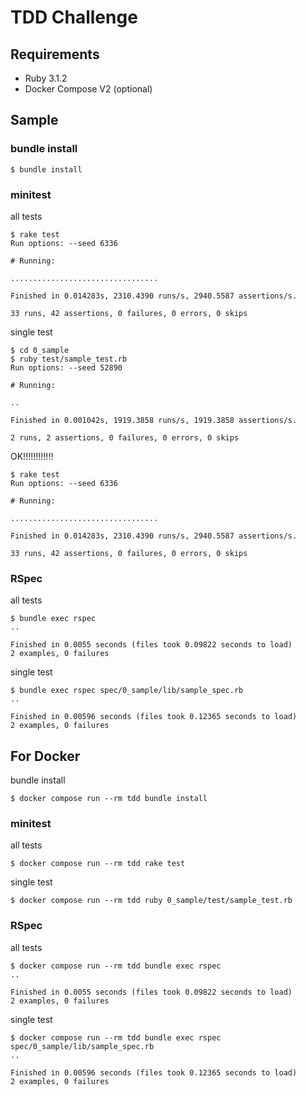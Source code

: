 # TDD Challenge
## Requirements
- Ruby 3.1.2
- Docker Compose V2 (optional)

## Sample
### bundle install
```
$ bundle install
```

### minitest
all tests
```
$ rake test
Run options: --seed 6336

# Running:

.................................

Finished in 0.014283s, 2310.4390 runs/s, 2940.5587 assertions/s.

33 runs, 42 assertions, 0 failures, 0 errors, 0 skips
```

single test
```
$ cd 0_sample
$ ruby test/sample_test.rb
Run options: --seed 52890

# Running:

..

Finished in 0.001042s, 1919.3858 runs/s, 1919.3858 assertions/s.

2 runs, 2 assertions, 0 failures, 0 errors, 0 skips
```

OK!!!!!!!!!!!!
```
$ rake test
Run options: --seed 6336

# Running:

.................................

Finished in 0.014283s, 2310.4390 runs/s, 2940.5587 assertions/s.

33 runs, 42 assertions, 0 failures, 0 errors, 0 skips
```

### RSpec
all tests
```
$ bundle exec rspec
..

Finished in 0.0055 seconds (files took 0.09822 seconds to load)
2 examples, 0 failures
```

single test
```
$ bundle exec rspec spec/0_sample/lib/sample_spec.rb
..

Finished in 0.00596 seconds (files took 0.12365 seconds to load)
2 examples, 0 failures
```

## For Docker
bundle install
```
$ docker compose run --rm tdd bundle install
```

### minitest
all tests
```
$ docker compose run --rm tdd rake test
```

single test
```
$ docker compose run --rm tdd ruby 0_sample/test/sample_test.rb
```

### RSpec
all tests
```
$ docker compose run --rm tdd bundle exec rspec
..

Finished in 0.0055 seconds (files took 0.09822 seconds to load)
2 examples, 0 failures
```

single test
```
$ docker compose run --rm tdd bundle exec rspec spec/0_sample/lib/sample_spec.rb
..

Finished in 0.00596 seconds (files took 0.12365 seconds to load)
2 examples, 0 failures
```
